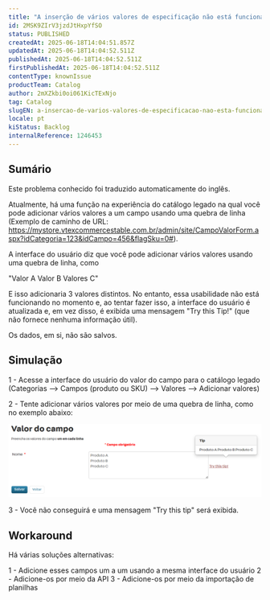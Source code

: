 ```yaml
---
title: "A inserção de vários valores de especificação não está funcionando no catálogo legado"
id: 2MSK9ZIrV3jzdJtHxpYfSO
status: PUBLISHED
createdAt: 2025-06-18T14:04:51.857Z
updatedAt: 2025-06-18T14:04:52.511Z
publishedAt: 2025-06-18T14:04:52.511Z
firstPublishedAt: 2025-06-18T14:04:52.511Z
contentType: knownIssue
productTeam: Catalog
author: 2mXZkbi0oi061KicTExNjo
tag: Catalog
slugEN: a-insercao-de-varios-valores-de-especificacao-nao-esta-funcionando-no-catalogo-legado
locale: pt
kiStatus: Backlog
internalReference: 1246453
---
```


## Sumário

<div class="alert alert-info">
  <p>Este problema conhecido foi traduzido automaticamente do inglês.</p>
</div>


Atualmente, há uma função na experiência do catálogo legado na qual você pode adicionar vários valores a um campo usando uma quebra de linha (Exemplo de caminho de URL: https://mystore.vtexcommercestable.com.br/admin/site/CampoValorForm.aspx?idCategoria=123&idCampo=456&flagSku=0#).

A interface do usuário diz que você pode adicionar vários valores usando uma quebra de linha, como

"Valor A
Valor B
Valores C"

E isso adicionaria 3 valores distintos. No entanto, essa usabilidade não está funcionando no momento e, ao tentar fazer isso, a interface do usuário é atualizada e, em vez disso, é exibida uma mensagem "Try this Tip!" (que não fornece nenhuma informação útil).

Os dados, em si, não são salvos.

## Simulação


1 - Acesse a interface do usuário do valor do campo para o catálogo legado (Categorias --> Campos (produto ou SKU) --> Valores --> Adicionar valores)

2 - Tente adicionar vários valores por meio de uma quebra de linha, como no exemplo abaixo:

 ![](https://raw.githubusercontent.com/vtexdocs/help-center-content/refs/heads/main/docs/pt/known-issues/Catalog/a-insercao-de-varios-valores-de-especificacao-nao-esta-funcionando-no-catalogo-legado_1.png)

3 - Você não conseguirá e uma mensagem "Try this tip" será exibida.



## Workaround


Há várias soluções alternativas:

1 - Adicione esses campos um a um usando a mesma interface do usuário
2 - Adicione-os por meio da API
3 - Adicione-os por meio da importação de planilhas





